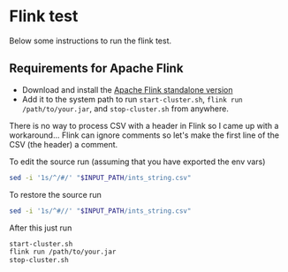 # Flink test

Below some instructions to run the flink test.

## Requirements for Apache Flink
- Download and install the [Apache Flink standalone version](https://flink.apache.org/downloads/)
- Add it to the system path to run ```start-cluster.sh```, ```flink run /path/to/your.jar```, and ```stop-cluster.sh``` from anywhere.

There is no way to process CSV with a header in Flink so I came up with a workaround... Flink can ignore comments so let's make the first line of the CSV (the header) a comment.

To edit the source run (assuming that you have exported the env vars)
```bash
sed -i '1s/^/#/' "$INPUT_PATH/ints_string.csv"
```
To restore the source run 
```bash
sed -i '1s/^#//' "$INPUT_PATH/ints_string.csv"
```

After this just run
```bash
start-cluster.sh 
flink run /path/to/your.jar
stop-cluster.sh
```